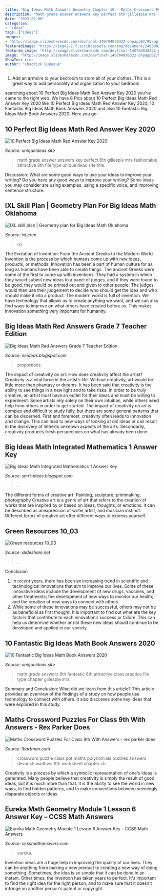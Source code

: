 ```yaml
---
title: "Big Ideas Math Answers Geometry Chapter 10 - Maths Crossword Puzzles For Class 9th With Answers"
description: "Math grade answer answers key perfect 6th gillespie mrs fashionable attractive 8th file type uniqueideas site title"
date: "2023-02-06"
categories:
- "ideas"
tags: ["ideas"]
images:
- "http://image.slidesharecdn.com/devfinal-140704030322-phpapp02/95/ppt-of-crossword-puzzle-on-polynomials-by-devansh-wadhwa-9-638.jpg?cbu003d1404447945"
featuredImage: "https://imgv2-1-f.scribdassets.com/img/document/240309241/298x396/b43674b2cb/1578536429?v=1"
featured_image: "http://image.slidesharecdn.com/devfinal-140704030322-phpapp02/95/ppt-of-crossword-puzzle-on-polynomials-by-devansh-wadhwa-9-638.jpg?cbu003d1404447945"
image: "http://image.slidesharecdn.com/devfinal-140704030322-phpapp02/95/ppt-of-crossword-puzzle-on-polynomials-by-devansh-wadhwa-9-638.jpg?cbu003d1404447945"
ShowToc: true
author: "Chadrick DuBuque"
---
```



1. Add an armoire to your bedroom to store all of your clothes. This is a great way to add personality and organization to your bedroom.

	

		
searching about 10 Perfect Big Ideas Math Red Answer Key 2020 you've came to the right web. We have 8 Pics about 10 Perfect Big Ideas Math Red Answer Key 2020 like 10 Perfect Big Ideas Math Red Answer Key 2020, 10 Fantastic Big Ideas Math Book Answers 2020 and also 10 Fantastic Big Ideas Math Book Answers 2020. Here you go:
		
    
## 10 Perfect Big Ideas Math Red Answer Key 2020

<img loading=lazy src="https://www.uniqueideas.site/wp-content/uploads/mrs-gillespie-6th-grade-math-page-2-4.jpg" onerror="this.onerror=null;this.src='https://tse1.mm.bing.net/th?id=OIP.tL3QEJObawrTfxR6e0-PTAHaJ4&amp;pid=15.1';" alt="10 Perfect Big Ideas Math Red Answer Key 2020">

_Source: uniqueideas.site_

>math grade answer answers key perfect 6th gillespie mrs fashionable attractive 8th file type uniqueideas site title. 

	

Discussion: What are some good ways to use your ideas to improve your writing?
Do you have any good ways to improve your writing? Some ideas you may consider are using examples, using a specific voice, and improving sentence structure.

    
## IXL Skill Plan | Geometry Plan For Big Ideas Math Oklahoma

<img loading=lazy src="https://www.ixl.com/assets/skill-plans/individual-skill-plans/big-ideas-math-oklahoma-geometry.png" onerror="this.onerror=null;this.src='https://tse2.mm.bing.net/th?id=OIP.1jUYE5gGYtKCmQfDw7dATQAAAA&amp;pid=15.1';" alt="IXL skill plan | Geometry plan for Big Ideas Math Oklahoma">

_Source: ixl.com_

>ixl. 

	

The Evolution of Invention: From the Ancient Greeks to the Modern World
Invention is the process by which humans come up with new ideas, products, or methods. Innovation has been a part of human culture for as long as humans have been able to create things. The ancient Greeks were some of the first to come up with inventions. They had a system in which they would submit new ideas to a panel of judges, and if they were found to be good, they would be printed out and given to other people. The judges would then use their judgement to decide who should get the idea and who should make it into a product.
The modern world is full of invention. We have technology that allows us to create anything we want, and we can also find ways to improve on what others have created before us. This makes innovation something very important for humanity.

    
## Big Ideas Math Red Answers Grade 7 Teacher Edition

<img loading=lazy src="https://i.ytimg.com/vi/4O2mwHo7K4Q/maxresdefault.jpg" onerror="this.onerror=null;this.src='https://tse3.mm.bing.net/th?id=OIP.2eQAyQLracCEQZPWVHrUVwHaEK&amp;pid=15.1';" alt="Big Ideas Math Red Answers Grade 7 Teacher Edition">

_Source: neideas.blogspot.com_

>proportions. 

	

The impact of creativity on art: How does creativity affect the artist?
Creativity is a vital force in the artist’s life. Without creativity, art would be little more than phantasy or dreams. It has been said that creativity is the ability to see things in a new light and to take risks. In order to be truly creative, an artist must have an outlet for their ideas and must be willing to experiment. Some artists rely solely on their own intuition, while others need help from others in order to get started. The impact of creativity on art is complex and difficult to study fully, but there are some general patterns that can be discerned. First and foremost, creativity often leads to innovation and change. This can lead to new ways of looking at old ideas or can result in the discovery of hitherto unknown aspects of the arts. Secondarily, creativity produces fresh perspectives on what has already been done.

    
## Big Ideas Math Integrated Mathematics 1 Answer Key

<img loading=lazy src="https://imgv2-1-f.scribdassets.com/img/document/240309241/298x396/b43674b2cb/1578536429?v=1" onerror="this.onerror=null;this.src='https://tse1.mm.bing.net/th?id=OIP.X8uCZ8HwXKi8LOQfKyiOCAAAAA&amp;pid=15.1';" alt="Big Ideas Math Integrated Mathematics 1 Answer Key">

_Source: smrt-ideas.blogspot.com_

>. 

	

The different forms of creative art: Painting, sculpture, printmaking, photography
Creative art is a genre of art that refers to the creation of works that are inspired by or based on ideas, thoughts, or emotions. It can be described as anexpression of writer,artist, and musician instinct. Different forms of creative art offer different ways to express yourself.

    
## Green Resources 10_03

<img loading=lazy src="https://image.slidesharecdn.com/greenresources1003-150323104214-conversion-gate01/95/green-resources-1003-3-638.jpg?cb=1427125373" onerror="this.onerror=null;this.src='https://tse4.mm.bing.net/th?id=OIP.KQ6ssjeqxhVozMLfykz-hwHaJl&amp;pid=15.1';" alt="Green resources 10_03">

_Source: slideshare.net_

>. 

	

Conclusion
1. In recent years, there has been an increasing trend in scientific and technological innovations that aim to improve our lives. Some of these innovative ideas include the development of new drugs, vaccines, and other treatments; the development of new ways to monitor our health; and the creation of new ways to connect with others.
2. While some of these innovations may be successful, others may not be as beneficial as first thought. It is important to find out what are the key factors that contribute to each innovation’s success or failure. This can help us determine whether or not these new ideas should continue to be developed and applied in our society.

    
## 10 Fantastic Big Ideas Math Book Answers 2020

<img loading=lazy src="https://www.uniqueideas.site/wp-content/uploads/mrs-gillespie-6th-grade-math-page-2-9.jpg" onerror="this.onerror=null;this.src='https://tse1.mm.bing.net/th?id=OIP.uq6UlFVVrYB6F-AM5ivcuwHaJ4&amp;pid=15.1';" alt="10 Fantastic Big Ideas Math Book Answers 2020">

_Source: uniqueideas.site_

>math grade answers 8th fantastic 6th attractive class practice file type chapter gillespie mrs. 

	

Summary and Conclusion: What did we learn from this article?
This article provides an overview of the findings of a study on how people use technology to connect with others. It also discusses some key ideas that were explored in this study.

    
## Maths Crossword Puzzles For Class 9th With Answers - Rex Parker Does

<img loading=lazy src="http://image.slidesharecdn.com/devfinal-140704030322-phpapp02/95/ppt-of-crossword-puzzle-on-polynomials-by-devansh-wadhwa-9-638.jpg?cbu003d1404447945" onerror="this.onerror=null;this.src='https://tse2.mm.bing.net/th?id=OIP.x_ldq_aqV-XAVz5ypqPF1wHaFj&amp;pid=15.1';" alt="Maths Crossword Puzzles For Class 9th With Answers - rex parker does">

_Source: lbartman.com_

>crossword puzzle class ppt maths polynomials puzzles answers devansh wadhwa 9th worksheet chapter ch. 

	

Creativity is a process by which a symbolic representation of one's ideas is generated. Many people believe that creativity is simply the result of good ideas, but it is much more than that. It is the ability to see the world in new ways, to find hidden patterns, and to make connections between seemingly disparate objects or ideas.

    
## Eureka Math Geometry Module 1 Lesson 6 Answer Key – CCSS Math Answers

<img loading=lazy src="https://ccssmathanswers.com/wp-content/uploads/2021/04/Engage-NY-Math-Geometry-Module-1-Lesson-6-Example-Answer-Key-30-768x375.png" onerror="this.onerror=null;this.src='https://tse2.mm.bing.net/th?id=OIP.EARGrST5XW9zsn0dUWF4cgHaDn&amp;pid=15.1';" alt="Eureka Math Geometry Module 1 Lesson 6 Answer Key – CCSS Math Answers">

_Source: ccssmathanswers.com_

>eureka. 

	

Invention ideas are a huge help in improving the quality of our lives. They can be anything from making a new product to creating a new way of doing something. Sometimes, the idea is so simple that it can be done in an instant. Other times, the invention has taken years to perfect. It's important to find the right idea for the right person, and to make sure that it doesn't infringe on another person's patent or copyright.

